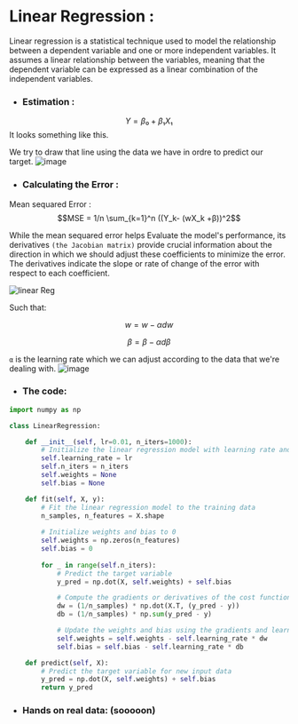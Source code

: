 # Linear Regression :
Linear regression is a statistical technique used to model the relationship between a dependent variable and one or more independent variables.
It assumes a linear relationship between the variables, meaning that the dependent variable can be expressed as a linear combination of the independent variables.

  - ### Estimation : 

$$Y = β₀ + β₁X₁$$
 It looks something like this.
 
 We try to draw that line using the data we have in ordre to predict our target. 
  ![image](https://github.com/IslemBouzidi/DataScience/assets/87117961/75e563a6-91f5-46bd-a9da-2926809e8207)

  - ### Calculating the Error : 
Mean sequared Error : 
$$MSE = 1/n \sum_{k=1}^n ((Y_k- (wX_k +β))^2$$

While the mean sequared error helps Evaluate the model's performance, its derivatives `(the Jacobian matrix)` provide crucial information about the direction in which we should adjust these coefficients to minimize the error.
The derivatives indicate the slope or rate of change of the error with respect to each coefficient.

![linear Reg](https://github.com/IslemBouzidi/DataScience/assets/87117961/d4f89590-3d94-4122-ba39-18f525eec6e6)


Such that: 

$$w= w - αdw$$

$$β= β - αdβ$$

`α` is the learning rate which we can adjust according to the data that we're dealing with.
![image](https://github.com/IslemBouzidi/DataScience/assets/87117961/6344a01d-4e58-425f-9af1-7fb52bac8bc2)

  - ### The code: 

``` python 
import numpy as np

class LinearRegression:

    def __init__(self, lr=0.01, n_iters=1000):
        # Initialize the linear regression model with learning rate and number of iterations
        self.learning_rate = lr
        self.n_iters = n_iters
        self.weights = None
        self.bias = None

    def fit(self, X, y):
        # Fit the linear regression model to the training data
        n_samples, n_features = X.shape
        
        # Initialize weights and bias to 0
        self.weights = np.zeros(n_features)
        self.bias = 0
        
        for _ in range(self.n_iters):
            # Predict the target variable
            y_pred = np.dot(X, self.weights) + self.bias

            # Compute the gradients or derivatives of the cost function:
            dw = (1/n_samples) * np.dot(X.T, (y_pred - y))
            db = (1/n_samples) * np.sum(y_pred - y)

            # Update the weights and bias using the gradients and learning rate
            self.weights = self.weights - self.learning_rate * dw
            self.bias = self.bias - self.learning_rate * db

    def predict(self, X):
        # Predict the target variable for new input data
        y_pred = np.dot(X, self.weights) + self.bias
        return y_pred
   ```
   
  - ### Hands on real data: (sooooon)


